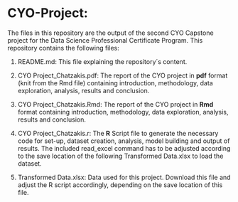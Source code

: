 # CYO-Project:
The files in this repository are the output of the second CYO Capstone project for the Data Science Professional Certificate Program. This repository contains the following files:

1. README.md: This file explaining the repository´s content.   

2. CYO Project_Chatzakis.pdf: The report of the CYO project in **pdf** format (knit from the Rmd file) containing introduction, methodology, data exploration, analysis, results and conclusion.  

3. CYO Project_Chatzakis.Rmd: The report of the CYO project in **Rmd** format containing introduction, methodology, data exploration, analysis, results and conclusion.

4. CYO Project_Chatzakis.r: The **R** Script file to generate the necessary code for set-up, dataset creation, analysis, model building and output of results. 
   The included read_excel command has to be adjusted according to the save location of the following Transformed Data.xlsx to load the dataset.

5. Transformed Data.xlsx: Data used for this project. 
   Download this file and adjust the R script accordingly, depending on the save location of this file. 

   
